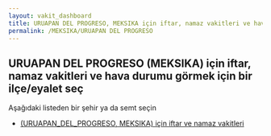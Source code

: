```yaml
---
layout: vakit_dashboard
title: URUAPAN DEL PROGRESO, MEKSIKA için iftar, namaz vakitleri ve hava durumu - ilçe/eyalet seç
permalink: /MEKSIKA/URUAPAN DEL PROGRESO
---
```


## URUAPAN DEL PROGRESO (MEKSIKA) için iftar, namaz vakitleri ve hava durumu  görmek için bir ilçe/eyalet seç

Aşağıdaki listeden bir şehir ya da semt seçin

* [ (URUAPAN_DEL_PROGRESO, MEKSIKA) için iftar ve namaz vakitleri](/MEKSIKA/URUAPAN_DEL_PROGRESO/)

<script type="text/javascript">
  var GLOBAL_COUNTRY = 'MEKSIKA';
  var GLOBAL_CITY = 'URUAPAN DEL PROGRESO';
  var GLOBAL_STATE = 'URUAPAN DEL PROGRESO';
</script>
